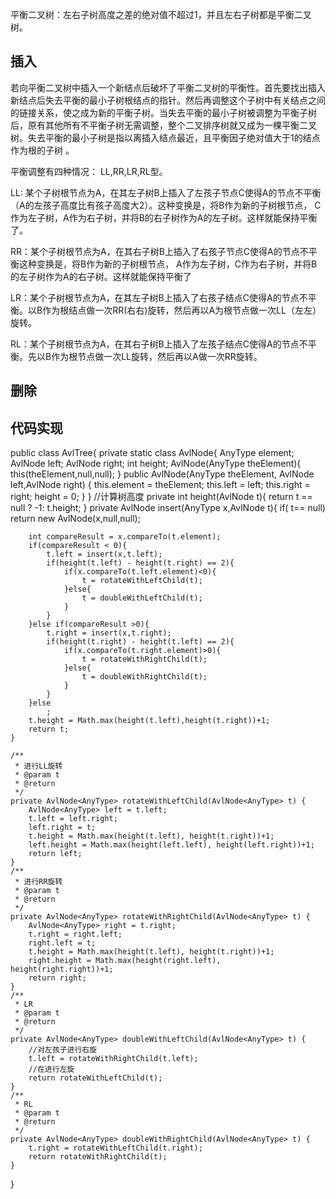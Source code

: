 
平衡二叉树：左右子树高度之差的绝对值不超过1，并且左右子树都是平衡二叉树。

## 插入
若向平衡二叉树中插入一个新结点后破坏了平衡二叉树的平衡性。首先要找出插入新结点后失去平衡的最小子树根结点的指针。然后再调整这个子树中有关结点之间的链接关系，使之成为新的平衡子树。当失去平衡的最小子树被调整为平衡子树后，原有其他所有不平衡子树无需调整，整个二叉排序树就又成为一棵平衡二叉树。失去平衡的最小子树是指以离插入结点最近，且平衡因子绝对值大于1的结点作为根的子树 。


平衡调整有四种情况： LL,RR,LR,RL型。
	
LL: 某个子树根节点为A，在其左子树B上插入了左孩子节点C使得A的节点不平衡（A的左孩子高度比有孩子高度大2）。这种变换是，将B作为新的子树根节点， C作为左子树，A作为右子树，并将B的右子树作为A的左子树。这样就能保持平衡了。

RR：某个子树根节点为A，在其右子树B上插入了右孩子节点C使得A的节点不平衡这种变换是，将B作为新的子树根节点， A作为左子树，C作为右子树，并将B的左子树作为A的右子树。这样就能保持平衡了

LR：某个子树根节点为A，在其左子树B上插入了右孩子结点C使得A的节点不平衡。以B作为根结点做一次RR(右右)旋转，然后再以A为根节点做一次LL（左左）旋转。

RL：某个子树根节点为A，在其右子树B上插入了左孩子结点C使得A的节点不平衡。先以B作为根节点做一次LL旋转，然后再以A做一次RR旋转。

## 删除



## 代码实现

public class AvlTree<AnyType extends Comparable>{
    private static class AvlNode<AnyType>{
    	AnyType element;
    	AvlNode<AnyType> left;
    	AvlNode<AnyType> right;
    	int height;
    	AvlNode(AnyType theElement){
    		this(theElement,null,null);
    	}
    	public AvlNode(AnyType theElement, AvlNode<AnyType> left,AvlNode<AnyType> right) {
    		this.element = theElement;
    		this.left = left;
    		this.right = right;
    		height = 0;
    	}
    }
    //计算树高度
    private int height(AvlNode<AnyType> t){
    	return t == null ? -1: t.height;
    }
    private AvlNode<AnyType> insert(AnyType x,AvlNode<AnyType> t){
    	if( t== null)
    		return new AvlNode<AnyType>(x,null,null);
    	
    	int compareResult = x.compareTo(t.element);
    	if(compareResult < 0){
    		t.left = insert(x,t.left);
    		if(height(t.left) - height(t.right) == 2){
    			if(x.compareTo(t.left.element)<0){
    				t = rotateWithLeftChild(t);
    			}else{
    				t = doubleWithLeftChild(t);
    			}
    		}
    	}else if(compareResult >0){
    		t.right = insert(x,t.right);
    		if(height(t.right) - height(t.left) == 2){
    			if(x.compareTo(t.right.element)>0){
    				t = rotateWithRightChild(t);
    			}else{
    				t = doubleWithRightChild(t);
    			}
    		}
    	}else
    		;
    	t.height = Math.max(height(t.left),height(t.right))+1;
    	return t;
    }
    
    /**
     * 进行LL旋转
     * @param t
     * @return
     */
    private AvlNode<AnyType> rotateWithLeftChild(AvlNode<AnyType> t) {
    	AvlNode<AnyType> left = t.left;
    	t.left = left.right;
    	left.right = t;
    	t.height = Math.max(height(t.left), height(t.right))+1;
    	left.height = Math.max(height(left.left), height(left.right))+1;		
    	return left;
    }
    /**
     * 进行RR旋转
     * @param t
     * @return
     */
    private AvlNode<AnyType> rotateWithRightChild(AvlNode<AnyType> t) {
    	AvlNode<AnyType> right = t.right;
    	t.right = right.left;
    	right.left = t;
    	t.height = Math.max(height(t.left), height(t.right))+1;
    	right.height = Math.max(height(right.left), height(right.right))+1;		
    	return right;
    }
    /**
     * LR
     * @param t
     * @return
     */
    private AvlNode<AnyType> doubleWithLeftChild(AvlNode<AnyType> t) {
    	//对左孩子进行右旋
    	t.left = rotateWithRightChild(t.left);		
    	//在进行左旋
    	return rotateWithLeftChild(t);
    }
    /**
     * RL
     * @param t
     * @return
     */
    private AvlNode<AnyType> doubleWithRightChild(AvlNode<AnyType> t) {
    	t.right = rotateWithLeftChild(t.right);
    	return rotateWithRightChild(t);
    }
    
}
